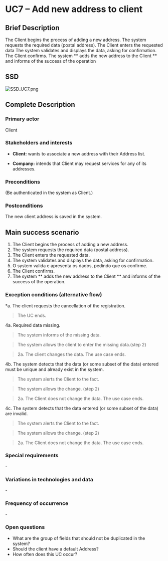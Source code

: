 UC7 – Add new address to client
==============================

Brief Description
-------------

The Client begins the process of adding a new address. 
The system requests the required data (postal address). The Client enters the requested data 
The system validates and displays the data, asking for confirmation. The Client
confirms. The system ** adds the new address to the Client ** and informs of the success of the
operation



SSD
---

![SSD_UC7.png](SSD_UC7.png)

Complete Description
----------------

### Primary actor

Client

### Stakeholders and interests

-   **Client:** wants to associate a new address with their Address list.

-   **Company:** intends that Client may request services for any of its addresses.

### Preconditions

(Be authenticated in the system as Client.)

### Postconditions

The new client address is saved in the system.

Main success scenario
----------------------------------------------

1.  The Client begins the process of adding a new address.
2.  The system requests the required data (postal address).
3.  The Client enters the requested data.
4.  The system validates and displays the data, asking for confirmation.
4.  O system valida e apresenta os dados, pedindo que os confirme.
5.  The Client confirms.
6.  The system ** adds the new address to the Client ** and informs of the success of the
operation.
    

### Exception conditions (alternative flow)

\*a. The client requests the cancellation of the registration.

>   The UC ends.

4a. Required data missing.

>   The system informs of the missing data.

>   The system allows the client to enter the missing data.(step 2)

>   2a. The client changes the data. The use case ends.

4b. The system detects that the data (or some subset of the data) entered
must be unique and already exist in the system.

>   The system alerts the Client to the fact.

>   The system allows the change. (step 2)

>   2a. The Client does not change the data. The use case ends.

4c. The system detects that the data entered (or some subset of the data)
are invalid.

>   The system alerts the Client to the fact.

>   The system allows the change. (step 2)

>   2a. The Client does not change the data. The use case ends.

### Special requirements

\-

### Variations in technologies and data

\-

### Frequency of occurrence

\-

### Open questions
-   What are the group of fields that should not be duplicated in the system?
-   Should the client have a default Address?
-   How often does this UC occur?